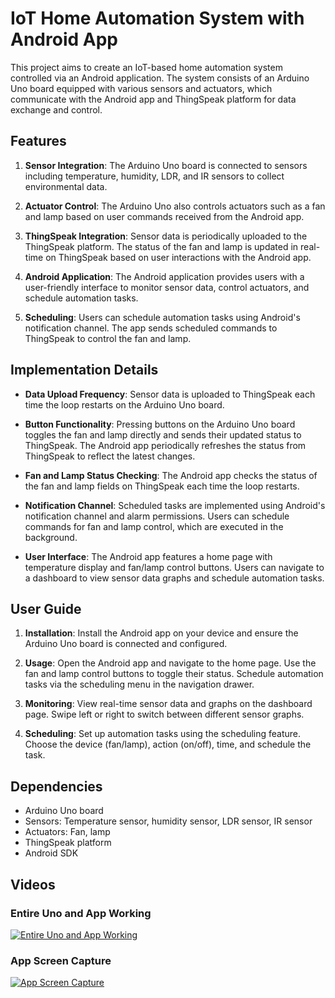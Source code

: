 # IoT Home Automation System with Android App

This project aims to create an IoT-based home automation system controlled via an Android application. The system consists of an Arduino Uno board equipped with various sensors and actuators, which communicate with the Android app and ThingSpeak platform for data exchange and control.

## Features

1. **Sensor Integration**: The Arduino Uno board is connected to sensors including temperature, humidity, LDR, and IR sensors to collect environmental data.

2. **Actuator Control**: The Arduino Uno also controls actuators such as a fan and lamp based on user commands received from the Android app.

3. **ThingSpeak Integration**: Sensor data is periodically uploaded to the ThingSpeak platform. The status of the fan and lamp is updated in real-time on ThingSpeak based on user interactions with the Android app.

4. **Android Application**: The Android application provides users with a user-friendly interface to monitor sensor data, control actuators, and schedule automation tasks.

5. **Scheduling**: Users can schedule automation tasks using Android's notification channel. The app sends scheduled commands to ThingSpeak to control the fan and lamp.

## Implementation Details

- **Data Upload Frequency**: Sensor data is uploaded to ThingSpeak each time the loop restarts on the Arduino Uno board.

- **Button Functionality**: Pressing buttons on the Arduino Uno board toggles the fan and lamp directly and sends their updated status to ThingSpeak. The Android app periodically refreshes the status from ThingSpeak to reflect the latest changes.

- **Fan and Lamp Status Checking**: The Android app checks the status of the fan and lamp fields on ThingSpeak each time the loop restarts.

- **Notification Channel**: Scheduled tasks are implemented using Android's notification channel and alarm permissions. Users can schedule commands for fan and lamp control, which are executed in the background.

- **User Interface**: The Android app features a home page with temperature display and fan/lamp control buttons. Users can navigate to a dashboard to view sensor data graphs and schedule automation tasks.

## User Guide

1. **Installation**: Install the Android app on your device and ensure the Arduino Uno board is connected and configured.

2. **Usage**: Open the Android app and navigate to the home page. Use the fan and lamp control buttons to toggle their status. Schedule automation tasks via the scheduling menu in the navigation drawer.

3. **Monitoring**: View real-time sensor data and graphs on the dashboard page. Swipe left or right to switch between different sensor graphs.

4. **Scheduling**: Set up automation tasks using the scheduling feature. Choose the device (fan/lamp), action (on/off), time, and schedule the task.

## Dependencies

- Arduino Uno board
- Sensors: Temperature sensor, humidity sensor, LDR sensor, IR sensor
- Actuators: Fan, lamp
- ThingSpeak platform
- Android SDK

## Videos

### Entire Uno and App Working
[![Entire Uno and App Working](https://i9.ytimg.com/vi_webp/XNqMgMuKFB0/mqdefault.webp?v=65ccc644&sqp=CPzdo7AG&rs=AOn4CLCS8f7x0gswfxCNbSdaAR8u2wpM2g)](https://youtu.be/XNqMgMuKFB0)

### App Screen Capture
[![App Screen Capture](https://i9.ytimg.com/vi_webp/Ilp3xv7_e3w/mqdefault.webp?v=65ccc70f&sqp=CPzdo7AG&rs=AOn4CLCKNg-N0RyMOUjLwsKYhtN_6tMNkw)](https://youtu.be/Ilp3xv7_e3w)
